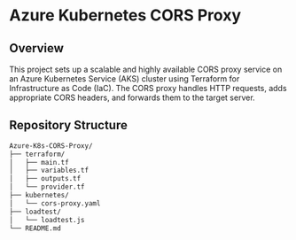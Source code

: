 # Azure Kubernetes CORS Proxy

## Overview

This project sets up a scalable and highly available CORS proxy service on an Azure Kubernetes Service (AKS) cluster using Terraform for Infrastructure as Code (IaC). The CORS proxy handles HTTP requests, adds appropriate CORS headers, and forwards them to the target server.

## Repository Structure

```bash
Azure-K8s-CORS-Proxy/
├── terraform/
│   ├── main.tf
│   ├── variables.tf
│   ├── outputs.tf
│   └── provider.tf
├── kubernetes/
│   └── cors-proxy.yaml
├── loadtest/
│   └── loadtest.js
└── README.md
